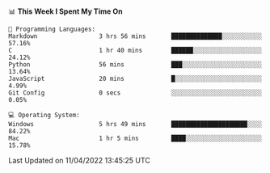 
<!--START_SECTION:waka-->
📊 **This Week I Spent My Time On** 

```text
💬 Programming Languages: 
Markdown                 3 hrs 56 mins       ██████████████░░░░░░░░░░░   57.16% 
C                        1 hr 40 mins        ██████░░░░░░░░░░░░░░░░░░░   24.12% 
Python                   56 mins             ███░░░░░░░░░░░░░░░░░░░░░░   13.64% 
JavaScript               20 mins             █░░░░░░░░░░░░░░░░░░░░░░░░   4.99% 
Git Config               0 secs              ░░░░░░░░░░░░░░░░░░░░░░░░░   0.05%

💻 Operating System: 
Windows                  5 hrs 49 mins       █████████████████████░░░░   84.22% 
Mac                      1 hr 5 mins         ████░░░░░░░░░░░░░░░░░░░░░   15.78%

```


 Last Updated on 11/04/2022 13:45:25 UTC
<!--END_SECTION:waka-->
